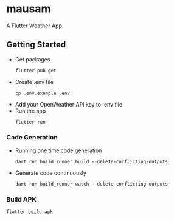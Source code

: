 # mausam

A Flutter Weather App.

## Getting Started

- Get packages
  ```
  flutter pub get
  ```
- Create .env file
  ```
  cp .env.example .env
  ```
- Add your OpenWeather API key to .env file
- Run the app
  ```
  flutter run
  ```

### Code Generation

- Running one time code generation

  ```
  dart run build_runner build --delete-conflicting-outputs
  ```

- Generate code continuously
  ```
  dart run build_runner watch --delete-conflicting-outputs
  ```

### Build APK

```
flutter build apk
```
